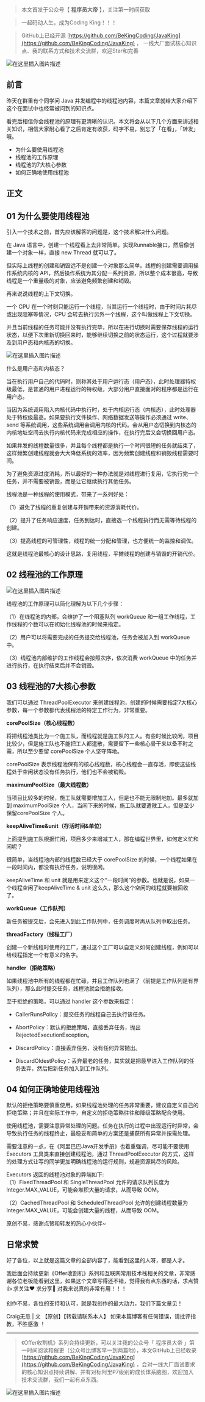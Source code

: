 
> 本文首发于公众号【 **程序员大帝** 】，关注第一时间获取

> 一起码动人生，成为Coding King！！！

> GitHub上已经开源 [https://github.com/BeKingCoding/JavaKing](https://github.com/BeKingCoding/JavaKing) ， 一线大厂面试核心知识点、我的联系方式和技术交流群，欢迎Star和完善



![在这里插入图片描述](https://img-blog.csdnimg.cn/20200708132205796.png?x-oss-process=image/watermark,type_ZmFuZ3poZW5naGVpdGk,shadow_10,text_aHR0cHM6Ly9ibG9nLmNzZG4ubmV0L2tpbmdjb2Rpbmc=,size_16,color_FFFFFF,t_70)
## 

## 前言

昨天在群里有个同学问 Java 并发编程中的线程池内容，本篇文章就给大家介绍下这个在面试中也经常被问到的知识点。



看完后相信你会线程池的原理有更清晰的认识。本文将会从以下几个方面来讲述相关知识，相信大家耐心看了之后肯定有收获，码字不易，别忘了「在看」，「转发」哦。

- 为什么要使用线程池
- 线程池的工作原理
- 线程池的7大核心参数
- 如何正确地使用线程池

## 正文



## 01 为什么要使用线程池


引入一个技术之前，首先应该解答的问题是，这个技术解决什么问题。



在 Java 语言中，创建一个线程看上去非常简单。实现Runnable接口，然后像创建一个对象一样，直接 new Thread 就可以了。



但实际上线程的创建和销毁远不是创建一个对象那么简单。线程的创建需要调用操作系统内核的 API，然后操作系统为其分配一系列资源，所以整个成本很高，导致线程是一个重量级的对象，应该避免频繁创建和销毁。


再来说说线程的上下文切换。



一个 CPU 在一个时刻只能运行一个线程，当其运行一个线程时，由于时间片耗尽或出现阻塞等情况，CPU 会转去执行另外一个线程，这个叫做线程上下文切换。



并且当前线程的任务可能并没有执行完毕，所以在进行切换时需要保存线程的运行状态，以便下次重新切换回来时，能够继续切换之前的状态运行，这个过程就要涉及到用户态和内核态的切换。

![在这里插入图片描述](https://img-blog.csdnimg.cn/20200708131404685.png?x-oss-process=image/watermark,type_ZmFuZ3poZW5naGVpdGk,shadow_10,text_aHR0cHM6Ly9ibG9nLmNzZG4ubmV0L2tpbmdjb2Rpbmc=,size_16,color_FFFFFF,t_70)


什么是用户态和内核态？



当在执行用户自己的代码时，则称其处于用户运行态（用户态），此时处理器特权级最低，是普通的用户进程运行的特权级，大部分用户直接面对的程序都是运行在用户态。



当因为系统调用陷入内核代码中执行时，处于内核运行态（内核态），此时处理器处于特权级最高。如果要执行文件操作、网络数据发送等操作必须通过 write、send 等系统调用，这些系统调用会调用内核的代码。会从用户态切换到内核态的内核地址空间去执行内核代码来完成相应的操作，在执行完后又会切换回用户态。



如果并发的线程数量很多，并且每个线程都是执行一个时间很短的任务就结束了，这样频繁创建线程就会大大降低系统的效率，因为频繁创建线程和销毁线程需要时间。



为了避免资源过度消耗，所以最好的一种办法就是对线程进行复用，它执行完一个任务，并不需要被销毁，而是让它继续执行其他任务。



线程池是一种线程的使用模式，带来了一系列好处：

（1）避免了线程的重复创建与开销带来的资源消耗代价。



（2）提升了任务响应速度，任务到达时，直接选一个线程执行而无需等待线程的创建。



（3）提高线程的可管理性，线程的统一分配和管理，也方便统一的监控和调优。



这就是线程池最核心的设计思路，复用线程，平摊线程的创建与销毁的开销代价。


## 02 线程池的工作原理
![在这里插入图片描述](https://img-blog.csdnimg.cn/20200708131413750.png?x-oss-process=image/watermark,type_ZmFuZ3poZW5naGVpdGk,shadow_10,text_aHR0cHM6Ly9ibG9nLmNzZG4ubmV0L2tpbmdjb2Rpbmc=,size_16,color_FFFFFF,t_70)



线程池的工作原理可以简化理解为以下几个步骤：

（1）在线程池的内部，会维护了一个阻塞队列 workQueue 和一组工作线程，工作线程的个数可以在初始化线程池的时候来指定。



（2）用户可以将需要完成的任务提交给线程池，任务会被加入到 workQueue中。



（3）线程池内部维护的工作线程会按照次序，依次消费 workQueue 中的任务并进行执行，在执行结束后并不会销毁。

## 03 线程池的7大核心参数

我们可以通过 ThreadPoolExecutor 来创建线程池，创建的时候需要指定7大核心参数，每一个参数都代表线程池的特定工作行为，非常重要。

**corePoolSize（核心线程数）**

将把线程池类比为一个施工队，而线程就是施工队的工人。有些时候比较闲，项目比较少，但是施工队也不能把工人都遣散，需要留下一些核心骨干来以备不时之需，所以至少要留 corePoolSize 个人坚守阵地。



corePoolSize 表示线程池保有的核心线程数，核心线程会一直存活，即使这些线程处于空闲状态没有任务执行，他们也不会被销毁。

**maximumPoolSize（最大线程数）**

当项目比较多的时候，施工队就需要增加工人，但是也不能无限制地加。最多就加到 maximumPoolSize 个人，当闲下来的时候，施工队就要遣散工人，但是至少保留corePoolSize 个人。


**keepAliveTime&unit（存活时间&单位）**

上面提到施工队根据忙闲，项目多少来增减工人，那在编程世界里，如何定义忙和闲呢？



很简单，当线程池内部的线程数已经大于 corePoolSize 的时候，一个线程如果在一段时间内，都没有执行任务，说明很闲。



keepAliveTime 和 unit 就是用来定义这个“一段时间”的参数。也就是说，如果一个线程空闲了keepAliveTime & unit 这么久，那么这个空闲的线程就要被回收了。


**workQueue（工作队列）**

新任务被提交后，会先进入到此工作队列中，任务调度时再从队列中取出任务。

**threadFactory（线程工厂）**

创建一个新线程时使用的工厂，通过这个工厂可以自定义如何创建线程，例如可以给线程指定一个有意义的名字。

**handler（拒绝策略）**

如果线程池中所有的线程都在忙碌，并且工作队列也满了（前提是工作队列是有界队列），那么此时提交任务，线程池就会拒绝接收。



至于拒绝的策略，可以通过 handler 这个参数来指定：

 - CallerRunsPolicy：提交任务的线程自己去执行该任务。
   
 -   AbortPolicy：默认的拒绝策略，直接丢弃任务，抛出RejectedExecutionException。
   
 -   DiscardPolicy：直接丢弃任务，没有任何异常抛出。
   
 -   DiscardOldestPolicy：丢弃最老的任务，其实就是把最早进入工作队列的任务丢弃，然后把新任务加入到工作队列。

## 04 如何正确地使用线程池

默认的拒绝策略要慎重使用。如果线程池处理的任务非常重要，建议自定义自己的拒绝策略；并且在实际工作中，自定义的拒绝策略往往和降级策略配合使用。



使用线程池，需要注意异常处理的问题。任务在执行的过程中出现运行时异常，会导致执行任务的线程终止，最稳妥和简单的方案还是捕获所有异常并按需处理。



需要注意的一点，在《阿里巴巴Java开发手册》也着重强调，尽可能不要使用Executors 工具类来直接创建线程池，通过 ThreadPoolExecutor 的方式，这样的处理方式让写的同学更加明确线程池的运行规则，规避资源耗尽的风险。

Executors 返回的线程池对象的弊端如下:
<br>
（1）FixedThreadPool 和 SingleThreadPool 允许的请求队列长度为 Integer.MAX_VALUE，可能会堆积大量的请求，从而导致 OOM。



（2）CachedThreadPool 和 ScheduledThreadPool 允许的创建线程数量为 Integer.MAX_VALUE，可能会创建大量的线程，从而导致 OOM。



原创不易，感谢点赞和转发的热心小伙伴~


## 日常求赞
好了各位，以上就是这篇文章的全部内容了，能看到这里的人呀，都是人才。

我后面会持续更新《Offer收割机》系列和互联网常用技术栈相关的文章，非常感谢各位老板能看到这里，如果这个文章写得还不错，觉得我有点东西的话，求点赞👍 求关注❤️ 求分享👥 对我来说真的非常有用！！！

创作不易，各位的支持和认可，就是我创作的最大动力，我们下篇文章见！

Craig无忌 | 文 【原创】【转载请联系本人】 如果本篇博客有任何错误，请批评指教，不胜感激 ！

------

>《Offer收割机》系列会持续更新，可以关注我的公众号「 程序员大帝 」第一时间阅读和催更（公众号比博客早一到两篇哟），本文GitHub上已经收录 [https://github.com/BeKingCoding/JavaKing](https://github.com/BeKingCoding/JavaKing) ，会对一线大厂面试要求的核心知识点持续讲解、并有对标阿里P7级别的成长体系脑图，欢迎加入技术交流群，我们一起有点东西。

![在这里插入图片描述](https://img-blog.csdnimg.cn/20200715124857432.png?x-oss-process=image/watermark,type_ZmFuZ3poZW5naGVpdGk,shadow_10,text_aHR0cHM6Ly9ibG9nLmNzZG4ubmV0L2tpbmdjb2Rpbmc=,size_16,color_FFFFFF,t_70#pic_center)
